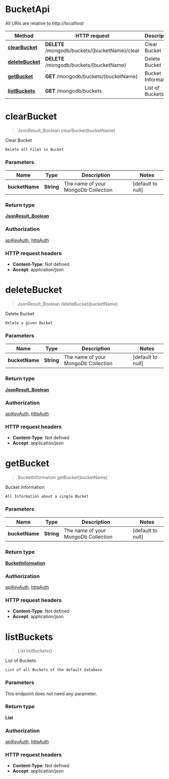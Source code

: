# BucketApi

All URIs are relative to *http://localhost*

Method | HTTP request | Description
------------- | ------------- | -------------
[**clearBucket**](BucketApi.md#clearBucket) | **DELETE** /mongodb/buckets/{bucketName}/clear | Clear Bucket
[**deleteBucket**](BucketApi.md#deleteBucket) | **DELETE** /mongodb/buckets/{bucketName} | Delete Bucket
[**getBucket**](BucketApi.md#getBucket) | **GET** /mongodb/buckets/{bucketName} | Bucket Information
[**listBuckets**](BucketApi.md#listBuckets) | **GET** /mongodb/buckets | List of Buckets


<a name="clearBucket"></a>
# **clearBucket**
> JsonResult_Boolean clearBucket(bucketName)

Clear Bucket

    Delete all Files in Bucket

### Parameters

Name | Type | Description  | Notes
------------- | ------------- | ------------- | -------------
 **bucketName** | **String**| The name of your MongoDb Collection | [default to null]

### Return type

[**JsonResult_Boolean**](../Models/JsonResult_Boolean.md)

### Authorization

[apiKeyAuth](../README.md#apiKeyAuth), [httpAuth](../README.md#httpAuth)

### HTTP request headers

- **Content-Type**: Not defined
- **Accept**: application/json

<a name="deleteBucket"></a>
# **deleteBucket**
> JsonResult_Boolean deleteBucket(bucketName)

Delete Bucket

    Delete a given Bucket

### Parameters

Name | Type | Description  | Notes
------------- | ------------- | ------------- | -------------
 **bucketName** | **String**| The name of your MongoDb Collection | [default to null]

### Return type

[**JsonResult_Boolean**](../Models/JsonResult_Boolean.md)

### Authorization

[apiKeyAuth](../README.md#apiKeyAuth), [httpAuth](../README.md#httpAuth)

### HTTP request headers

- **Content-Type**: Not defined
- **Accept**: application/json

<a name="getBucket"></a>
# **getBucket**
> BucketInformation getBucket(bucketName)

Bucket Information

    All Information about a single Bucket

### Parameters

Name | Type | Description  | Notes
------------- | ------------- | ------------- | -------------
 **bucketName** | **String**| The name of your MongoDb Collection | [default to null]

### Return type

[**BucketInformation**](../Models/BucketInformation.md)

### Authorization

[apiKeyAuth](../README.md#apiKeyAuth), [httpAuth](../README.md#httpAuth)

### HTTP request headers

- **Content-Type**: Not defined
- **Accept**: application/json

<a name="listBuckets"></a>
# **listBuckets**
> List listBuckets()

List of Buckets

    List of all Buckets of the default database

### Parameters
This endpoint does not need any parameter.

### Return type

**List**

### Authorization

[apiKeyAuth](../README.md#apiKeyAuth), [httpAuth](../README.md#httpAuth)

### HTTP request headers

- **Content-Type**: Not defined
- **Accept**: application/json

